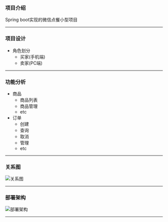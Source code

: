 ###   项目介绍
Spring boot实现的微信点餐小型项目

---

###	项目设计
- 	角色划分
	- 	买家(手机端)
	- 	卖家(PC端)
---

###	功能分析
-	商品 
	-	商品列表
	-	商品管理
	-	etc
-	订单 
	-	创建
	-	查询
	-	取消
	-	管理
	-	etc
---

###	关系图
![关系图](http://i.imgur.com/NCMdd2r.png)

--- 
###	部署架构
![部署架构](http://i.imgur.com/7qodRPG.png)

----------
